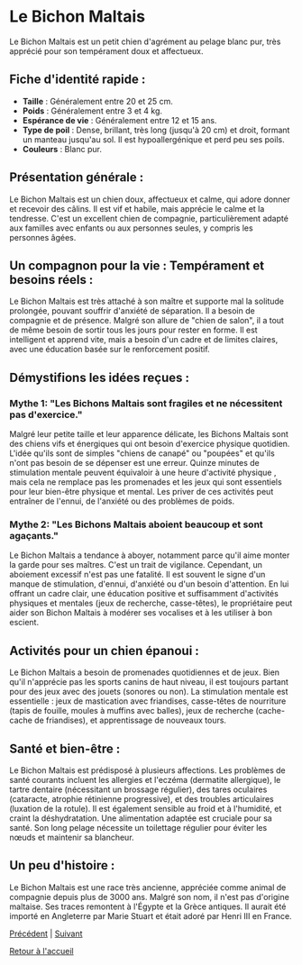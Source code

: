 # Le Bichon Maltais

Le Bichon Maltais est un petit chien d'agrément au pelage blanc pur, très apprécié pour son tempérament doux et affectueux.

## Fiche d'identité rapide :
- **Taille** : Généralement entre 20 et 25 cm.
- **Poids** : Généralement entre 3 et 4 kg.
- **Espérance de vie** : Généralement entre 12 et 15 ans.
- **Type de poil** : Dense, brillant, très long (jusqu'à 20 cm) et droit, formant un manteau jusqu'au sol. Il est hypoallergénique et perd peu ses poils.
- **Couleurs** : Blanc pur.

## Présentation générale :
Le Bichon Maltais est un chien doux, affectueux et calme, qui adore donner et recevoir des câlins. Il est vif et habile, mais apprécie le calme et la tendresse. C'est un excellent chien de compagnie, particulièrement adapté aux familles avec enfants ou aux personnes seules, y compris les personnes âgées.

## Un compagnon pour la vie : Tempérament et besoins réels :
Le Bichon Maltais est très attaché à son maître et supporte mal la solitude prolongée, pouvant souffrir d'anxiété de séparation. Il a besoin de compagnie et de présence. Malgré son allure de "chien de salon", il a tout de même besoin de sortir tous les jours pour rester en forme. Il est intelligent et apprend vite, mais a besoin d'un cadre et de limites claires, avec une éducation basée sur le renforcement positif.

## Démystifions les idées reçues :
### Mythe 1: "Les Bichons Maltais sont fragiles et ne nécessitent pas d'exercice."
Malgré leur petite taille et leur apparence délicate, les Bichons Maltais sont des chiens vifs et énergiques qui ont besoin d'exercice physique quotidien. L'idée qu'ils sont de simples "chiens de canapé" ou "poupées" et qu'ils n'ont pas besoin de se dépenser est une erreur. Quinze minutes de stimulation mentale peuvent équivaloir à une heure d'activité physique , mais cela ne remplace pas les promenades et les jeux qui sont essentiels pour leur bien-être physique et mental. Les priver de ces activités peut entraîner de l'ennui, de l'anxiété ou des problèmes de poids.

### Mythe 2: "Les Bichons Maltais aboient beaucoup et sont agaçants."
Le Bichon Maltais a tendance à aboyer, notamment parce qu'il aime monter la garde pour ses maîtres. C'est un trait de vigilance. Cependant, un aboiement excessif n'est pas une fatalité. Il est souvent le signe d'un manque de stimulation, d'ennui, d'anxiété ou d'un besoin d'attention. En lui offrant un cadre clair, une éducation positive et suffisamment d'activités physiques et mentales (jeux de recherche, casse-têtes), le propriétaire peut aider son Bichon Maltais à modérer ses vocalises et à les utiliser à bon escient.

## Activités pour un chien épanoui :
Le Bichon Maltais a besoin de promenades quotidiennes et de jeux. Bien qu'il n'apprécie pas les sports canins de haut niveau, il est toujours partant pour des jeux avec des jouets (sonores ou non). La stimulation mentale est essentielle : jeux de mastication avec friandises, casse-têtes de nourriture (tapis de fouille, moules à muffins avec balles), jeux de recherche (cache-cache de friandises), et apprentissage de nouveaux tours.

## Santé et bien-être :
Le Bichon Maltais est prédisposé à plusieurs affections. Les problèmes de santé courants incluent les allergies et l'eczéma (dermatite allergique), le tartre dentaire (nécessitant un brossage régulier), des tares oculaires (cataracte, atrophie rétinienne progressive), et des troubles articulaires (luxation de la rotule). Il est également sensible au froid et à l'humidité, et craint la déshydratation. Une alimentation adaptée est cruciale pour sa santé. Son long pelage nécessite un toilettage régulier pour éviter les nœuds et maintenir sa blancheur.

## Un peu d'histoire :
Le Bichon Maltais est une race très ancienne, appréciée comme animal de compagnie depuis plus de 3000 ans. Malgré son nom, il n'est pas d'origine maltaise. Ses traces remontent à l'Égypte et la Grèce antiques. Il aurait été importé en Angleterre par Marie Stuart et était adoré par Henri III en France. 

[Précédent](./bichon_havanais.md) | [Suivant](./border_collie.md)

[Retour à l'accueil](../index.md) 